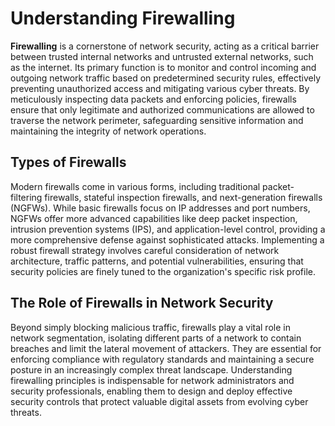 # Understanding Firewalling

**Firewalling** is a cornerstone of network security, acting as a critical barrier between trusted internal networks and untrusted external networks, such as the internet. Its primary function is to monitor and control incoming and outgoing network traffic based on predetermined security rules, effectively preventing unauthorized access and mitigating various cyber threats. By meticulously inspecting data packets and enforcing policies, firewalls ensure that only legitimate and authorized communications are allowed to traverse the network perimeter, safeguarding sensitive information and maintaining the integrity of network operations.

## Types of Firewalls

Modern firewalls come in various forms, including traditional packet-filtering firewalls, stateful inspection firewalls, and next-generation firewalls (NGFWs). While basic firewalls focus on IP addresses and port numbers, NGFWs offer more advanced capabilities like deep packet inspection, intrusion prevention systems (IPS), and application-level control, providing a more comprehensive defense against sophisticated attacks. Implementing a robust firewall strategy involves careful consideration of network architecture, traffic patterns, and potential vulnerabilities, ensuring that security policies are finely tuned to the organization's specific risk profile.

## The Role of Firewalls in Network Security

Beyond simply blocking malicious traffic, firewalls play a vital role in network segmentation, isolating different parts of a network to contain breaches and limit the lateral movement of attackers. They are essential for enforcing compliance with regulatory standards and maintaining a secure posture in an increasingly complex threat landscape. Understanding firewalling principles is indispensable for network administrators and security professionals, enabling them to design and deploy effective security controls that protect valuable digital assets from evolving cyber threats.
